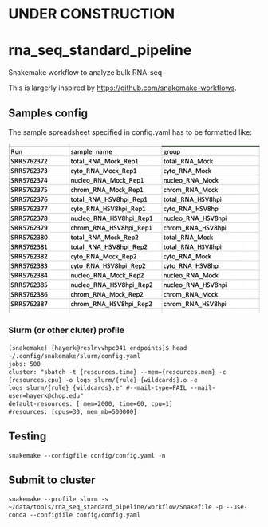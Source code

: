 # UNDER CONSTRUCTION


# rna_seq_standard_pipeline



Snakemake workflow to analyze bulk RNA-seq 

This is largerly inspired by https://github.com/snakemake-workflows.

## Samples config 

The sample spreadsheet specified in config.yaml has to be formatted like:

![example spreadsheet](misc/example_sample_table.png)

 ### Slurm (or other cluter) profile

    (snakemake) [hayerk@reslnvvhpc041 endpoints]$ head ~/.config/snakemake/slurm/config.yaml
    jobs: 500
    cluster: "sbatch -t {resources.time} --mem={resources.mem} -c {resources.cpu} -o logs_slurm/{rule}_{wildcards}.o -e logs_slurm/{rule}_{wildcards}.e" #--mail-type=FAIL --mail-user=hayerk@chop.edu"
    default-resources: [ mem=2000, time=60, cpu=1]
    #resources: [cpus=30, mem_mb=500000]
	
## Testing 
    
    snakemake --configfile config/config.yaml -n

## Submit to cluster

    snakemake --profile slurm -s ~/data/tools/rna_seq_standard_pipeline/workflow/Snakefile -p --use-conda --configfile config/config.yaml

